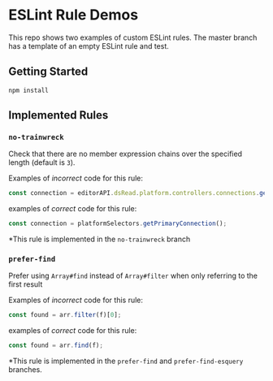 # ESLint Rule Demos

This repo shows two examples of custom ESLint rules.
The master branch has a template of an empty ESLint rule and test.

## Getting Started

```
npm install
```

## Implemented Rules

### `no-trainwreck`

Check that there are no member expression chains over the specified length (default is `3`).

Examples of *incorrect* code for this rule:
```js
const connection = editorAPI.dsRead.platform.controllers.connections.getPrimaryConnection();
```

examples of *correct* code for this rule:
```js
const connection = platformSelectors.getPrimaryConnection();
```

*This rule is implemented in the `no-trainwreck` branch

### `prefer-find`
Prefer using `Array#find` instead of `Array#filter` when only referring to the first result

Examples of *incorrect* code for this rule:
```js
const found = arr.filter(f)[0];
```

examples of *correct* code for this rule:
```js
const found = arr.find(f);
```

*This rule is implemented in the `prefer-find` and `prefer-find-esquery` branches.
